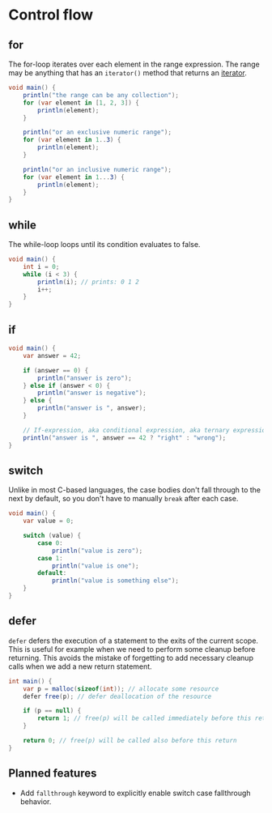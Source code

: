 # Control flow

## for

The for-loop iterates over each element in the range expression.
The range may be anything that has an `iterator()` method that returns an [iterator](iterators.html).

```cs
void main() {
    println("the range can be any collection");
    for (var element in [1, 2, 3]) {
        println(element);
    }

    println("or an exclusive numeric range");
    for (var element in 1..3) {
        println(element);
    }

    println("or an inclusive numeric range");
    for (var element in 1...3) {
        println(element);
    }
}
```

## while

The while-loop loops until its condition evaluates to false.

```cs
void main() {
    int i = 0;
    while (i < 3) {
        println(i); // prints: 0 1 2
        i++;
    }
}
```

## if

```cs
void main() {
    var answer = 42;

    if (answer == 0) {
        println("answer is zero");
    } else if (answer < 0) {
        println("answer is negative");
    } else {
        println("answer is ", answer);
    }

    // If-expression, aka conditional expression, aka ternary expression.
    println("answer is ", answer == 42 ? "right" : "wrong");
}
```

## switch

Unlike in most C-based languages, the case bodies don't fall through to the next by default,
so you don't have to manually `break` after each case.

```cs
void main() {
    var value = 0;

    switch (value) {
        case 0:
            println("value is zero");
        case 1:
            println("value is one");
        default:
            println("value is something else");
    }
}
```

## defer

`defer` defers the execution of a statement to the exits of the current scope.
This is useful for example when we need to perform some cleanup before returning.
This avoids the mistake of forgetting to add necessary cleanup calls when we add a new return statement.

```cs
int main() {
    var p = malloc(sizeof(int)); // allocate some resource
    defer free(p); // defer deallocation of the resource

    if (p == null) {
        return 1; // free(p) will be called immediately before this return
    }

    return 0; // free(p) will be called also before this return
}
```

## Planned features

- Add `fallthrough` keyword to explicitly enable switch case fallthrough behavior.
